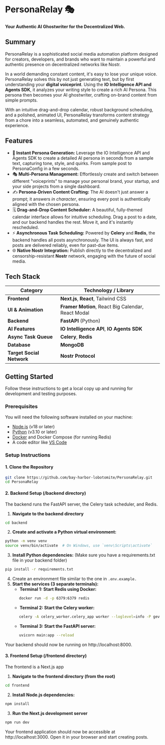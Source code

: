 # PersonaRelay 🎭

**Your Authentic AI Ghostwriter for the Decentralized Web.**

## Summary

PersonaRelay is a sophisticated social media automation platform designed for creators, developers, and brands who want to maintain a powerful and authentic presence on decentralized networks like Nostr.

In a world demanding constant content, it's easy to lose your unique voice. PersonaRelay solves this by not just generating text, but by first understanding your **digital voiceprint**. Using the **IO Intelligence API and Agents SDK**, it analyzes your writing style to create a rich AI Persona. This persona then becomes your AI ghostwriter, crafting on-brand content from simple prompts.

With an intuitive drag-and-drop calendar, robust background scheduling, and a polished, animated UI, PersonaRelay transforms content strategy from a chore into a seamless, automated, and genuinely authentic experience.

## Features

*   **🧠 Instant Persona Generation:** Leverage the IO Intelligence API and Agents SDK to create a detailed AI persona in seconds from a sample text, capturing tone, style, and quirks. From sample post to PersonaConfig in a few seconds.
*   🎭 **Multi-Persona Management:** Effortlessly create and switch between different "voiceprints" to manage your personal brand, your startup, and your side projects from a single dashboard.
*   ✍️ **Persona-Driven Content Crafting:** The AI doesn't just answer a prompt; it answers *in character*, ensuring every post is authentically aligned with the chosen persona.
*   🗓️ **Drag-and-Drop Content Scheduler:** A beautiful, fully-themed calendar interface allows for intuitive scheduling. Drag a post to a date, and our backend handles the rest. Move it, and it's instantly rescheduled.
*   ⚡ **Asynchronous Task Scheduling:** Powered by **Celery** and **Redis**, the backend handles all posts asynchronously. The UI is always fast, and posts are delivered reliably, even for past-due items.
*   🌐 **Native Nostr Integration:** Publish directly to the decentralized and censorship-resistant **Nostr** network, engaging with the future of social media.

## Tech Stack

| Category                | Technology / Library                                                              |
| ----------------------- | --------------------------------------------------------------------------------- |
| **Frontend**            | **Next.js**, **React**, Tailwind CSS                                              |
| **UI & Animation**      | **Framer Motion**, React Big Calendar, React Modal                                |
| **Backend**             | **FastAPI** (Python)                                                              |
| **AI Features**           | **IO Intelligence API**, **IO Agents SDK**                                                          |
| **Async Task Queue**    | **Celery**, **Redis**                                                             |
| **Database**            | **MongoDB**                                                                       |
| **Target Social Network** | **Nostr Protocol**                                                                |

## Getting Started

Follow these instructions to get a local copy up and running for development and testing purposes.

### Prerequisites

You will need the following software installed on your machine:

*   [Node.js](https://nodejs.org/en/) (v18 or later)
*   [Python](https://www.python.org/downloads/) (v3.10 or later)
*   [Docker](https://www.docker.com/products/docker-desktop/) and Docker Compose (for running Redis)
*   A code editor like [VS Code](https://code.visualstudio.com/)

### Setup Instructions

#### 1. Clone the Repository

```bash
git clone https://github.com/bay-harbor-lobotomite/PersonaRelay.git
cd PersonaRelay
```
#### 2. Backend Setup (/backend directory)
The backend runs the FastAPI server, the Celery task scheduler, and Redis.
1) **Navigate to the backend directory**
```bash
cd backend
```
2) **Create and activate a Python virtual environment:**
```bash
python -m venv venv
source venv/bin/activate  # On Windows, use `venv\Scripts\activate`
```
3) **Install Python dependencies:**
(Make sure you have a requirements.txt file in your backend folder)
```bash
pip install -r requirements.txt
```
4) Create an environment file similar to the one in ```.env.example.```  
5) **Start the services (3 separate terminals):**  
    - **Terminal 1: Start Redis using Docker:**  
     ```bash
        docker run -d -p 6379:6379 redis
     ```
    - **Terminal 2: Start the Celery worker:**
     ```bash
        celery -A celery_worker.celery_app worker --loglevel=info -P gevent
     ```    
    - **Terminal 3: Start the FastAPI server:**
     ```bash
        uvicorn main:app --reload
     ```    
Your backend should now be running on http://localhost:8000.

#### 3. Frontend Setup (/frontend directory)
The frontend is a Next.js app
1) **Navigate to the frontend directory (from the root)**
```bash
cd frontend
```
2) **Install Node.js dependencies:**
```bash
npm install
```
3) **Run the Next.js development server**
```bash
npm run dev
```
Your frontend application should now be accessible at http://localhost:3000. Open it in your browser and start creating posts.